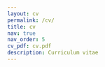 ```yaml
---
layout: cv
permalink: /cv/
title: cv
nav: true
nav_order: 5
cv_pdf: cv.pdf
description: Curriculum vitae
---
```


